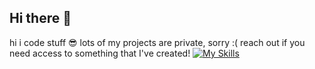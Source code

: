 ## Hi there 👋
hi i code stuff 😎
lots of my projects are private, sorry :(
reach out if you need access to something that I've created!
[![My Skills](https://skillicons.dev/icons?i=js,html,css
)](https://skillicons.dev)

<!--


- 🔭 I’m currently working on ...
- 🌱 I’m currently learning ...
- 👯 I’m looking to collaborate on ...
- 🤔 I’m looking for help with ...
- 💬 Ask me about ...
- 📫 How to reach me: ...
- 😄 Pronouns: ...
- ⚡ Fun fact: ...
-->
